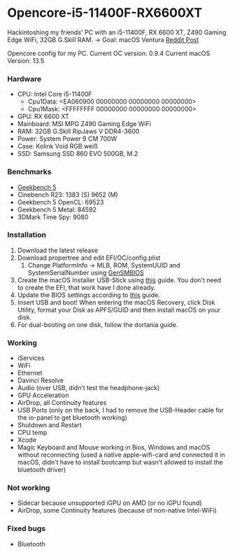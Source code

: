 # Opencore-i5-11400F-RX6600XT
Hackintoshing my friends' PC with an i5-11400F, RX 6600 XT, Z490 Gaming Edge WiFi, 32GB G.Skill RAM. → Goal: macOS Ventura
[Reddit Post](https://www.reddit.com/r/hackintosh/comments/wfdymc/success_monterey_on_i5_11400f_msi_z490_mpg_edge/)

Opencore config for my PC.
Current OC version: 0.9.4
Current macOS Version: 13.5

### Hardware
- CPU: Intel Core i5-11400F
    - Cpu1Data: <EA060900 00000000 00000000 00000000>
    - Cpu1Mask: <FFFFFFFF 00000000 00000000 00000000>
- GPU: RX 6600 XT
- Mainboard: MSI MPG Z490 Gaming Edge WiFi
- RAM: 32GB G.Skill RipJaws V DDR4-3600
- Power: System Power 9 CM 700W
- Case: Kolink Void RGB weiß
- SSD: Samsung SSD 860 EVO 500GB, M.2


### Benchmarks
- [Geekbench 5](https://browser.geekbench.com/v5/cpu/16321404)
- Cinebench R23: 1383 (S) 9652 (M)
- Geekbench 5 OpenCL: 69523
- Geekbench 5 Metal: 84592
- 3DMark Time Spy: 9080

### Installation
1. Download the latest release
2. Download propertree and edit EFI/OC/config.plist
    1. Change PlatformInfo -> MLB, ROM, SystemUUID and SystemSerialNumber using [GenSMBIOS](https://github.com/corpnewt/GenSMBIOS)
3. Create the macOS Installer USB-Stick using [this](https://dortania.github.io/OpenCore-Install-Guide/installer-guide/) guide. You don't need to create the EFI, that work have I done already. 
4. Update the BIOS settings according to [this](https://dortania.github.io/OpenCore-Install-Guide/config.plist/comet-lake.html#intel-bios-settings) guide. 
5. Insert USB and boot! When entering the macOS Recovery, click Disk Utility, format your Disk as APFS/GUID and then install macOS on your disk.
6. For dual-booting on one disk, follow the dortania guide.

### Working
- iServices
- WiFi
- Ethernet
- Davinci Resolve
- Audio (over USB, didn’t test the headphone-jack)
- GPU Acceleration
- AirDrop, all Continuity features
- USB Ports (only on the back, I had to remove the USB-Header cable for the io-panel to get bluetooth working)
- Shutdown and Restart
- CPU temp
- Xcode
- Magic Keyboard and Mouse working in Bios, Windows and macOS without reconnecting (used a native apple-wifi-card and connected it in macOS, didn’t have to install bootcamp but wasn’t allowed to install the bluetooth driver)


### Not working
- Sidecar because unsupported iGPU on AMD (or no iGPU found)
- AirDrop, some Continuity features (because of non-native Intel-WiFi)

### Fixed bugs
- Bluetooth

